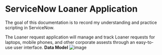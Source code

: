 # ServiceNow Loaner Application

The goal of this documentation is to record my understanding and practice scripting in ServiceNow.

The Loaner request application will manage and track Loaner requests for laptops, mobile phones, and other corporate assests through an easy-to-use user interface.
<b>Data Model</b>
![image](https://github.com/sela2306/ServiceNow-Loaner-Application/assets/88648851/a6f91ce1-7954-4560-9fcc-ba4024f7a09a)
